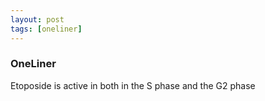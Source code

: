 ```yaml
---
layout: post
tags: [oneliner]
---
```



### OneLiner

Etoposide is active in both in the S phase and the G2 phase
